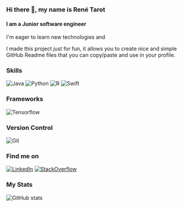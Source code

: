 ### Hi there 👋, my name is René Tarot
#### I am a Junior software engineer

I'm eager to learn new technologies and 

I made this project just for fun, it allows you to create nice and simple GitHub Readme files that you can copy/paste and use in your profile.

### Skills 
![Java](https://img.shields.io/badge/Java-FE8B4D?style=for-the-badge) ![Python](https://img.shields.io/badge/Python-FE8B4D?style=for-the-badge)  ![R](https://img.shields.io/badge/R-FE8B4D?style=for-the-badge) ![Swift](https://img.shields.io/badge/Swift-FE8B4D?style=for-the-badge)

### Frameworks 
![Tensorflow](https://img.shields.io/badge/Tensorflow-62F53B?style=for-the-badge) 

### Version Control
![Git](https://img.shields.io/badge/Git-F56C22?style=for-the-badge)

### Find me on

[![LinkedIn]( https://img.shields.io/badge/LinkedIn-0077B5?style=for-the-badge&logo=linkedin&logoColor=white)]( https://www.linkedin.com/in/rene-tarot- "LinkedIn") [![StackOverflow]( https://img.shields.io/badge/-Stackoverflow-FE7A16?style=for-the-badge&logo=stack-overflow&logoColor=white)](https://stackoverflow.com/users/12822615/ren%c3%a9-tarot?tab=profile "StackOverflow") 


### My Stats

![GitHub stats](https://github-readme-stats.vercel.app/api?username=Rene-Tarot&show_icons=true&theme=radical)  

